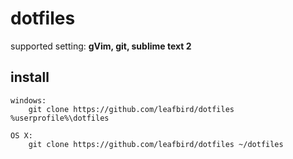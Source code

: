 dotfiles
========
 supported setting: **gVim, git, sublime text 2**

install
-------
	windows:
    	git clone https://github.com/leafbird/dotfiles %userprofile%\dotfiles

	OS X:
    	git clone https://github.com/leafbird/dotfiles ~/dotfiles
  
